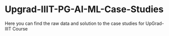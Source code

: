 # Upgrad-IIIT-PG-AI-ML-Case-Studies
Here you can find the raw data and solution to the case studies for UpGrad-IIIT Course
